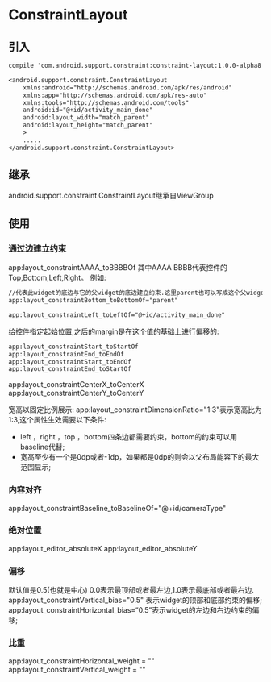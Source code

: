 # ConstraintLayout
## 引入
```txt
compile 'com.android.support.constraint:constraint-layout:1.0.0-alpha8'
```

```txt
<android.support.constraint.ConstraintLayout
    xmlns:android="http://schemas.android.com/apk/res/android"
    xmlns:app="http://schemas.android.com/apk/res-auto"
    xmlns:tools="http://schemas.android.com/tools"
    android:id="@+id/activity_main_done"
    android:layout_width="match_parent"
    android:layout_height="match_parent"
    >
    .....
</android.support.constraint.ConstraintLayout>

```


## 继承
android.support.constraint.ConstraintLayout继承自ViewGroup
## 使用

### 通过边建立约束

app:layout_constraintAAAA_toBBBBOf
其中AAAA BBBB代表控件的Top,Bottom,Left,Right。
例如:
```txt
//代表此widget的底边与它的父widget的底边建立约束.这里parent也可以写成这个父widget的id.
app:layout_constraintBottom_toBottomOf="parent" 

app:layout_constraintLeft_toLeftOf="@+id/activity_main_done"

```

给控件指定起始位置,之后的margin是在这个值的基础上进行偏移的:

```txt
app:layout_constraintStart_toStartOf  
app:layout_constraintEnd_toEndOf  
app:layout_constraintStart_toEndOf  
app:layout_constraintEnd_toStartOf  

```

app:layout_constraintCenterX_toCenterX  
app:layout_constraintCenterY_toCenterY

宽高以固定比例展示:
app:layout_constraintDimensionRatio="1:3"表示宽高比为1:3,这个属性生效需要以下条件:
*  left ，right ，top ，bottom四条边都需要约束，bottom的约束可以用baseline代替;
*  宽高至少有一个是0dp或者-1dp，如果都是0dp的则会以父布局能容下的最大范围显示;




### 内容对齐
app:layout_constraintBaseline_toBaselineOf="@+id/cameraType"

### 绝对位置
app:layout_editor_absoluteX
app:layout_editor_absoluteY

### 偏移
默认值是0.5(也就是中心)
0.0表示最顶部或者最左边,1.0表示最底部或者最右边.
app:layout_constraintVertical_bias="0.5" 表示widget的顶部和底部约束的偏移;
app:layout_constraintHorizontal_bias=“0.5”表示widget的左边和右边约束的偏移;

### 比重
app:layout_constraintHorizontal_weight = ""
app:layout_constraintVertical_weight = ""



